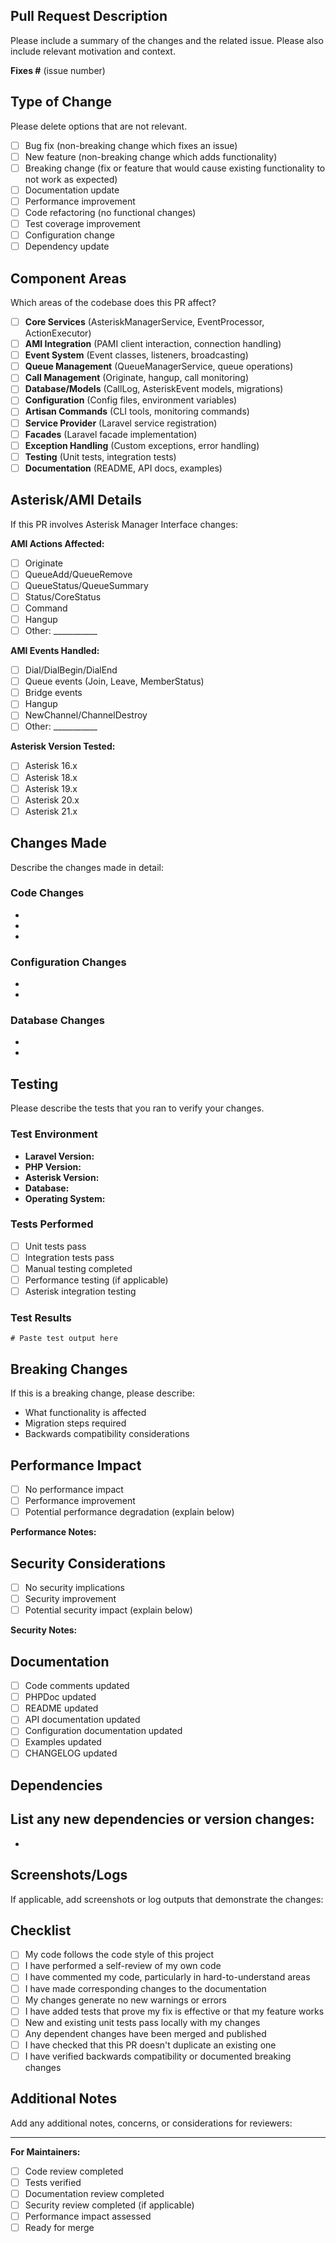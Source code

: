 ## Pull Request Description
Please include a summary of the changes and the related issue. Please also include relevant motivation and context.

**Fixes #** (issue number)

## Type of Change
Please delete options that are not relevant.

- [ ] Bug fix (non-breaking change which fixes an issue)
- [ ] New feature (non-breaking change which adds functionality)
- [ ] Breaking change (fix or feature that would cause existing functionality to not work as expected)
- [ ] Documentation update
- [ ] Performance improvement
- [ ] Code refactoring (no functional changes)
- [ ] Test coverage improvement
- [ ] Configuration change
- [ ] Dependency update

## Component Areas
Which areas of the codebase does this PR affect?

- [ ] **Core Services** (AsteriskManagerService, EventProcessor, ActionExecutor)
- [ ] **AMI Integration** (PAMI client interaction, connection handling)
- [ ] **Event System** (Event classes, listeners, broadcasting)
- [ ] **Queue Management** (QueueManagerService, queue operations)
- [ ] **Call Management** (Originate, hangup, call monitoring)
- [ ] **Database/Models** (CallLog, AsteriskEvent models, migrations)
- [ ] **Configuration** (Config files, environment variables)
- [ ] **Artisan Commands** (CLI tools, monitoring commands)
- [ ] **Service Provider** (Laravel service registration)
- [ ] **Facades** (Laravel facade implementation)
- [ ] **Exception Handling** (Custom exceptions, error handling)
- [ ] **Testing** (Unit tests, integration tests)
- [ ] **Documentation** (README, API docs, examples)

## Asterisk/AMI Details
If this PR involves Asterisk Manager Interface changes:

**AMI Actions Affected:**
- [ ] Originate
- [ ] QueueAdd/QueueRemove
- [ ] QueueStatus/QueueSummary
- [ ] Status/CoreStatus
- [ ] Command
- [ ] Hangup
- [ ] Other: ___________

**AMI Events Handled:**
- [ ] Dial/DialBegin/DialEnd
- [ ] Queue events (Join, Leave, MemberStatus)
- [ ] Bridge events
- [ ] Hangup
- [ ] NewChannel/ChannelDestroy
- [ ] Other: ___________

**Asterisk Version Tested:**
- [ ] Asterisk 16.x
- [ ] Asterisk 18.x
- [ ] Asterisk 19.x
- [ ] Asterisk 20.x
- [ ] Asterisk 21.x

## Changes Made
Describe the changes made in detail:

### Code Changes
- 
- 
- 

### Configuration Changes
- 
- 

### Database Changes
- 
- 

## Testing
Please describe the tests that you ran to verify your changes.

### Test Environment
- **Laravel Version:** 
- **PHP Version:** 
- **Asterisk Version:** 
- **Database:** 
- **Operating System:** 

### Tests Performed
- [ ] Unit tests pass
- [ ] Integration tests pass
- [ ] Manual testing completed
- [ ] Performance testing (if applicable)
- [ ] Asterisk integration testing

### Test Results
```
# Paste test output here
```

## Breaking Changes
If this is a breaking change, please describe:
- What functionality is affected
- Migration steps required
- Backwards compatibility considerations

## Performance Impact
- [ ] No performance impact
- [ ] Performance improvement
- [ ] Potential performance degradation (explain below)

**Performance Notes:**

## Security Considerations
- [ ] No security implications
- [ ] Security improvement
- [ ] Potential security impact (explain below)

**Security Notes:**

## Documentation
- [ ] Code comments updated
- [ ] PHPDoc updated
- [ ] README updated
- [ ] API documentation updated
- [ ] Configuration documentation updated
- [ ] Examples updated
- [ ] CHANGELOG updated

## Dependencies
List any new dependencies or version changes:
- 
- 

## Screenshots/Logs
If applicable, add screenshots or log outputs that demonstrate the changes:

## Checklist
- [ ] My code follows the code style of this project
- [ ] I have performed a self-review of my own code
- [ ] I have commented my code, particularly in hard-to-understand areas
- [ ] I have made corresponding changes to the documentation
- [ ] My changes generate no new warnings or errors
- [ ] I have added tests that prove my fix is effective or that my feature works
- [ ] New and existing unit tests pass locally with my changes
- [ ] Any dependent changes have been merged and published
- [ ] I have checked that this PR doesn't duplicate an existing one
- [ ] I have verified backwards compatibility or documented breaking changes

## Additional Notes
Add any additional notes, concerns, or considerations for reviewers:

---

**For Maintainers:**
- [ ] Code review completed
- [ ] Tests verified
- [ ] Documentation review completed
- [ ] Security review completed (if applicable)
- [ ] Performance impact assessed
- [ ] Ready for merge